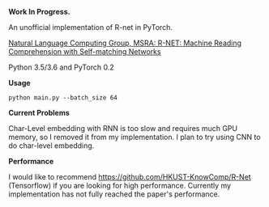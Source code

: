 

     
**Work In Progress.**


An unofficial implementation of R-net in PyTorch.

[Natural Language Computing Group, MSRA: R-NET: Machine Reading Comprehension with Self-matching Networks](https://www.microsoft.com/en-us/research/publication/mrc/)



Python 3.5/3.6  and PyTorch 0.2


**Usage**

```
python main.py --batch_size 64

```

**Current Problems**

Char-Level embedding with RNN is too slow and requires much GPU memory, so I removed it from my implementation.
I plan to try using CNN to do char-level embedding.

**Performance**

I would like to recommend https://github.com/HKUST-KnowComp/R-Net (Tensorflow) if you are looking for high performance. Currently my implementation has not fully reached the paper's performance.
